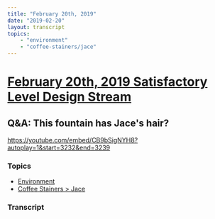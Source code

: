 ```yaml
---
title: "February 20th, 2019"
date: "2019-02-20"
layout: transcript
topics: 
    - "environment"
    - "coffee-stainers/jace"
---
```

# [February 20th, 2019 Satisfactory Level Design Stream](../2019-02-20.md)
## Q&A: This fountain has Jace's hair?
https://youtube.com/embed/CB9bSigNYH8?autoplay=1&start=3232&end=3239
### Topics
* [Environment](../topics/environment.md)
* [Coffee Stainers > Jace](../topics/coffee-stainers/jace.md)

### Transcript

> 
